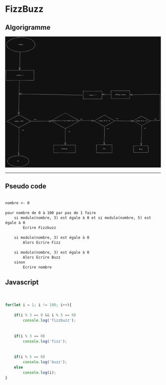 # FizzBuzz

## Algorigramme

<img src="fizzbuzz.png">

---

## Pseudo code

```

nombre <- 0

pour nombre de 0 à 100 par pas de 1 faire
    si modulo(nombre, 3) est égale à 0 et si modulo(nombre, 5) est égale à 0
        Ecrire Fizzbuzz
        
    si modulo(nombre, 3) est égale à 0
        Alors Ecrire Fizz
    
    si modulo(nombre, 3) est égale à 0
        Alors Ecrire Buzz
    sinon 
        Ecrire nombre

```

## Javascript

```js


for(let i = 1; i != 100; i++){

    if(i % 3 == 0 && i % 5 == 0)
        console.log('fizzbuzz');
    

    if(i % 3 == 0)
        console.log('fizz');
    

    if(i % 5 == 0)
        console.log('buzz');
    else
        console.log(i);
}

```